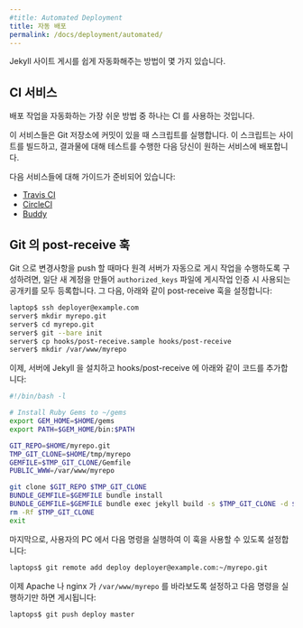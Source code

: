 ```yaml
---
#title: Automated Deployment
title: 자동 배포
permalink: /docs/deployment/automated/
---
```

<!--
There are a number of ways to easily automate the deployment of a Jekyll site.
-->
Jekyll 사이트 게시를 쉽게 자동화해주는 방법이 몇 가지 있습니다.

<!--
## Continuous Integration Service
-->
## CI 서비스

<!--
One of the easiest ways to set up an automated deployment flow is by using a
CI.
-->
배포 작업을 자동화하는 가장 쉬운 방법 중 하나는
CI 를 사용하는 것입니다.

<!--
These services run a script when there's a commit on your Git repository.
You might want this script to build the site, run tests over the output then deploy it to the
service of your choice. 
-->
이 서비스들은 Git 저장소에 커밋이 있을 때 스크립트를 실행합니다.
이 스크립트는 사이트를 빌드하고, 결과물에 대해 테스트를 수행한 다음 당신이 원하는
서비스에 배포합니다.

<!--
We have guides for the following providers:
-->
다음 서비스들에 대해 가이드가 준비되어 있습니다:

* [Travis CI](/docs/continuous-integration/travis-ci/)
* [CircleCI](/docs/continuous-integration/circleci/)
* [Buddy](/docs/continuous-integration/buddyworks/)

<!--
## Git post-receive hook
-->
## Git 의 post-receive 훅

<!--
To have a remote server handle the deploy for you every time you push changes using Git, you can create a user account which has all the public keys that are authorized to deploy in its `authorized_keys` file. With that in place, setting up the post-receive hook is done as follows:
-->
Git 으로 변경사항을 push 할 때마다 원격 서버가 자동으로 게시 작업을 수행하도록 구성하려면, 일단 새 계정을 만들어 `authorized_keys` 파일에 게시작업 인증 시 사용되는 공개키를 모두 등록합니다. 그 다음, 아래와 같이 post-receive 훅을 설정합니다:

```sh
laptop$ ssh deployer@example.com
server$ mkdir myrepo.git
server$ cd myrepo.git
server$ git --bare init
server$ cp hooks/post-receive.sample hooks/post-receive
server$ mkdir /var/www/myrepo
```

<!--
Next, add the following lines to hooks/post-receive and be sure Jekyll is
installed on the server:
-->
이제, 서버에 Jekyll 을 설치하고 hooks/post-receive 에 아래와 같이 코드를
추가합니다:

```bash
#!/bin/bash -l

# Install Ruby Gems to ~/gems
export GEM_HOME=$HOME/gems
export PATH=$GEM_HOME/bin:$PATH

GIT_REPO=$HOME/myrepo.git
TMP_GIT_CLONE=$HOME/tmp/myrepo
GEMFILE=$TMP_GIT_CLONE/Gemfile
PUBLIC_WWW=/var/www/myrepo

git clone $GIT_REPO $TMP_GIT_CLONE
BUNDLE_GEMFILE=$GEMFILE bundle install
BUNDLE_GEMFILE=$GEMFILE bundle exec jekyll build -s $TMP_GIT_CLONE -d $PUBLIC_WWW
rm -Rf $TMP_GIT_CLONE
exit
```

<!--
Finally, run the following command on any users laptop that needs to be able to
deploy using this hook:
-->
마지막으로, 사용자의 PC 에서 다음 명령을 실행하여 이 훅을 사용할 수 있도록
설정합니다:

```sh
laptops$ git remote add deploy deployer@example.com:~/myrepo.git
```

<!--
Deploying is now as easy as telling nginx or Apache to look at
`/var/www/myrepo` and running the following:
-->
이제 Apache 나 nginx 가 `/var/www/myrepo` 를 바라보도록 설정하고 다음 명령을
실행하기만 하면 게시됩니다:

```sh
laptops$ git push deploy master
```
